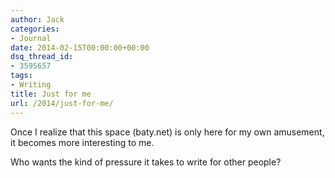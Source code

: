 ```yaml
---
author: Jack
categories:
- Journal
date: 2014-02-15T00:00:00+00:00
dsq_thread_id:
- 3595657
tags:
- Writing
title: Just for me
url: /2014/just-for-me/
---
```


Once I realize that this space (baty.net) is only here for my own amusement, it becomes more interesting to me.

Who wants the kind of pressure it takes to write for other people?